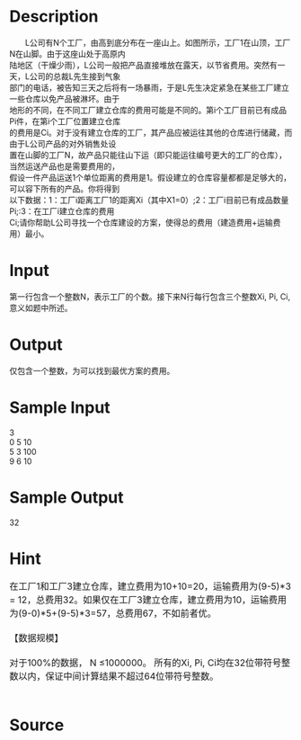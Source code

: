 
# Description

<div class="content"><p>　　L公司有N个工厂，由高到底分布在一座山上。如图所示，工厂1在山顶，工厂N在山脚。由于这座山处于高原内<br/>
陆地区（干燥少雨），L公司一般把产品直接堆放在露天，以节省费用。突然有一天，L公司的总裁L先生接到气象<br/>
部门的电话，被告知三天之后将有一场暴雨，于是L先生决定紧急在某些工厂建立一些仓库以免产品被淋坏。由于<br/>
地形的不同，在不同工厂建立仓库的费用可能是不同的。第i个工厂目前已有成品Pi件，在第i个工厂位置建立仓库<br/>
的费用是Ci。对于没有建立仓库的工厂，其产品应被运往其他的仓库进行储藏，而由于L公司产品的对外销售处设<br/>
置在山脚的工厂N，故产品只能往山下运（即只能运往编号更大的工厂的仓库），当然运送产品也是需要费用的，<br/>
假设一件产品运送1个单位距离的费用是1。假设建立的仓库容量都都是足够大的，可以容下所有的产品。你将得到<br/>
以下数据：1：工厂i距离工厂1的距离Xi（其中X1=0）;2：工厂i目前已有成品数量Pi;:3：在工厂i建立仓库的费用<br/>
Ci;请你帮助L公司寻找一个仓库建设的方案，使得总的费用（建造费用+运输费用）最小。</p></div>

# Input

<div class="content"><p>第一行包含一个整数N，表示工厂的个数。接下来N行每行包含三个整数Xi, Pi, Ci, 意义如题中所述。</p></div>

# Output

<div class="content"><p>仅包含一个整数，为可以找到最优方案的费用。</p></div>

# Sample Input

<div class="content"><span class="sampledata">3<br/>
0 5 10<br/>
5 3 100<br/>
9 6 10</span></div>

# Sample Output

<div class="content"><span class="sampledata">32</span></div>

# Hint

<div class="content"><p></p><p><span style="font-size: medium;">在工厂1和工厂3建立仓库，建立费用为10+10=20，运输费用为(9-5)*3 = 12，总费用32。如果仅在工厂3建立仓库，建立费用为10，运输费用为(9-0)*5+(9-5)*3=57，总费用67，不如前者优。<br/><br/>
【数据规模】<br/><br/>
对于100%的数据， N ≤1000000。 所有的Xi, Pi, Ci均在32位带符号整数以内，保证中间计算结果不超过64位带符号整数。 <br/><br/>
</span></p><p></p></div>

# Source

<div class="content"><p><a href="problemset.php?search="></a></p></div>

